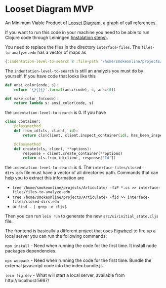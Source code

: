 # Looset Diagram MVP

An Minimum Viable Product of [Looset Diagram](https://jponline.github.io/looset-landing/#looset-diagram), a graph of call references.

If you want to run this code in your machine you need to be able to run Clojure code through Leiningen [(instalation steps)](https://leiningen.org/).

You need to replace the files in the directory `interface-files`. The `files-to-analyze.edn` has a vector of maps as

```clojure
{:indentation-level-to-search 8 :file-path "/home/smokeonline/projects/looset/projects-example/Articulate/src/Articulate/Components/ArticulateComponent.cs"}
```

The `indentation-level-to-search` is still an analyzis you must do by yourself. If you have code that looks like this

```python
def ansi_color(code, s):
    return '{}{}{}'.format(ansi(code), s, ansi(0))

def make_color_fn(code):
    return lambda s: ansi_color(code, s)
```

the `indentation-level-to-search` is 0. If you have

```python
class Container:
    @classmethod
    def from_id(cls, client, id):
        return cls(client, client.inspect_container(id), has_been_inspected=True)

    @classmethod
    def create(cls, client, **options):
        response = client.create_container(**options)
        return cls.from_id(client, response['Id'])
```

the `indentation-level-to-search` is 4. The `interface-files/closed-dirs.edn` file must have a vector of all directories path. Commands that can help you to extract this information are
- `tree /home/smokeonline/projects/Articulate/ -fiP *.cs >> interface-files/files-to-analyze.edn`
- `tree /home/smokeonline/projects/Articulate/ -fid >> interface-files/closed-dirs.edn`
- or `find . | grep -e cljs$`

Then you can run `lein run` to generate the new `src/ui/initial_state.cljs` file.

The frontend is basically a different project that uses [Figwheel](https://figwheel.org/) to fire up a local server you can run the following commands:

`npm install` - Need when running the code for the first time. It install node packages dependencies.

`npx webpack` - Need when running the code for the first time. Bundle the external javascript code into the index.bundle.js.

`lein fig:dev` - What will start a local server, available from http://localhost:5667/
